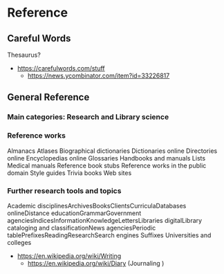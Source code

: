 # Reference

## Careful Words

Thesaurus?

* https://carefulwords.com/stuff
  * https://news.ycombinator.com/item?id=33226817


## General Reference

### Main categories: Research and Library science

### Reference works

Almanacs
Atlases
Biographical dictionaries
Dictionaries online
Directories online
Encyclopedias online
Glossaries
Handbooks and manuals
Lists
Medical manuals
Reference book stubs
Reference works in the public domain
Style guides
Trivia books
Web sites

### Further research tools and topics

Academic disciplinesArchivesBooksClientsCurriculaDatabases onlineDistance educationGrammarGovernment agenciesIndicesInformationKnowledgeLettersLibraries digitalLibrary cataloging and classificationNews agenciesPeriodic tablePrefixesReadingResearchSearch engines Suffixes Universities and colleges

* https://en.wikipedia.org/wiki/Writing
  * https://en.wikipedia.org/wiki/Diary (Journaling )